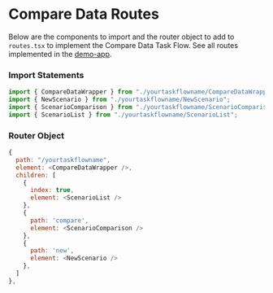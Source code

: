 # Compare Data Routes

Below are the components to import and the router object to add to `routes.tsx` to implement the Compare Data Task Flow. See all routes implemented in the [demo-app](https://github.com/strudel-science/strudel-kit/blob/main/strudel-demo-app/src/app/routes.tsx).

### Import Statements

```js
import { CompareDataWrapper } from "./yourtaskflowname/CompareDataWrapper";
import { NewScenario } from "./yourtaskflowname/NewScenario";
import { ScenarioComparison } from "./yourtaskflowname/ScenarioComparison";
import { ScenarioList } from "./yourtaskflowname/ScenarioList";
```

### Router Object

```js
{
  path: "/yourtaskflowname",
  element: <CompareDataWrapper />,
  children: [
    {
      index: true,
      element: <ScenarioList />
    },
    {
      path: 'compare',
      element: <ScenarioComparison />
    },
    {
      path: 'new',
      element: <NewScenario />
    },
  ]
},
```
